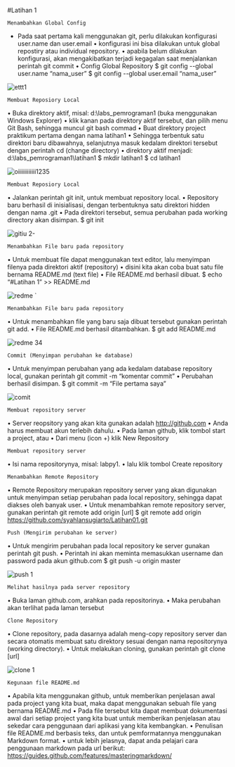 #Latihan 1

	Menambahkan Global Config
- Pada saat pertama kali menggunakan git, perlu dilakukan konfigurasi
user.name dan user.email
• konfigurasi ini bisa dilakukan untuk global repostiry atau individual
repository.
• apabila belum dilakukan konfigurasi, akan mengakibatkan terjadi
kegagalan saat menjalankan perintah git commit
• Config Global Repository
$ git config --global user.name “nama_user”
$ git config --global user.email “nama_user”

![ettt1](https://user-images.githubusercontent.com/44828458/66756220-bbe6a880-eec3-11e9-9d9d-0343d8064088.png)

	Membuat Reposiory Local
• Buka direktory aktif, misal: d:\labs_pemrograman1 (buka
menggunakan Windows Explorer)
• klik kanan pada direktory aktif tersebut, dan pilih menu Git Bash,
sehingga muncul git bash commad
• Buat direktory project praktikum pertama dengan nama latihan1
• Sehingga terbentuk satu direktori baru dibawahnya, selanjutnya
masuk kedalam direktori tersebut dengan perintah cd (change
directory)
• direktory aktif menjadi: d:\labs_pemrograman1\latihan1
$ mkdir latihan1
$ cd latihan1

![oiiiiiiiiiiii1235](https://user-images.githubusercontent.com/44828458/66757866-45e44080-eec7-11e9-962e-a2fd0c9f2af9.png)

	Membuat Reposiory Local
• Jalankan perintah git init, untuk membuat repository local.
• Repository baru berhasil di inisialisasi, dengan terbentuknya satu
direktori hidden dengan nama .git
• Pada direktori tersebut, semua perubahan pada working directory
akan disimpan.
$ git init

![gitiu 2-](https://user-images.githubusercontent.com/44828458/66757526-94450f80-eec6-11e9-8ec5-10004cac48a9.png)

	Menambahkan File baru pada repository
• Untuk membuat file dapat menggunakan text editor, lalu menyimpan
filenya pada direktori aktif (repository)
• disini kita akan coba buat satu file bernama README.md (text file)
• File README.md berhasil dibuat.
$ echo “#Latihan 1” >> README.md

![redme `](https://user-images.githubusercontent.com/44828458/66758246-1b46b780-eec8-11e9-8b40-52d071a2188c.png)

	Menambahkan File baru pada repository
• Untuk menambahkan file yang baru saja dibuat tersebut gunakan
perintah git add.
• File README.md berhasil ditambahkan.
$ git add README.md

![redme 34](https://user-images.githubusercontent.com/44828458/66758725-11718400-eec9-11e9-82fb-fc36d70689e9.png)

	Commit (Menyimpan perubahan ke database)
• Untuk menyimpan perubahan yang ada kedalam database repository
local, gunakan perintah git commit -m “komentar commit”
• Perubahan berhasil disimpan.
$ git commit -m “File pertama saya”

![comit](https://user-images.githubusercontent.com/44828458/66758579-bb9cdc00-eec8-11e9-864d-2dadd7c2f23a.png)

	Membuat repository server
• Server reopsitory yang akan kita gunakan adalah http://github.com
• Anda harus membuat akun terlebih dahulu.
• Pada laman github, klik tombol start a project, atau
• Dari menu (icon +) klik New Repository


	Membuat repository server
• Isi nama repositorynya, misal: labpy1.
• lalu klik tombol Create repository

	Menambahkan Remote Repository
• Remote Repository merupakan repository server yang akan
digunakan untuk menyimpan setiap perubahan pada local repository,
sehingga dapat diakses oleh banyak user.
• Untuk menambahkan remote repository server, gunakan perintah
git remote add origin [url]
$ git remote add origin https://github.com/syahlansugiarto/Latihan01.git


	Push (Mengirim perubahan ke server)
• Untuk mengirim perubahan pada local repository ke server gunakan
perintah git push.
• Perintah ini akan meminta memasukkan username dan password
pada akun github.com
$ git push -u origin master

![push 1](https://user-images.githubusercontent.com/44828458/66759244-17b43000-eeca-11e9-8219-b7d344a4f9b7.png)

	Melihat hasilnya pada server repository
• Buka laman github.com,
arahkan pada repositorinya.
• Maka perubahan akan
terlihat pada laman
tersebut

	Clone Repository
• Clone repository, pada dasarnya adalah meng-copy repository server
dan secara otomatis membuat satu direktory sesuai dengan nama
repositorynya (working directory).
• Untuk melakukan cloning, gunakan perintah git clone [url]

![clone 1](https://user-images.githubusercontent.com/44828458/66759455-7d082100-eeca-11e9-91f4-c1a713e53ebc.png)

	Kegunaan file README.md
• Apabila kita menggunakan github, untuk memberikan penjelasan
awal pada project yang kita buat, maka dapat menggunakan sebuah
file yang bernama README.md
• Pada file tersebut kita dapat membuat dokumentasi awal dari setiap
project yang kita buat untuk memberikan penjelasan atau sekedar
cara penggunaan dari aplikasi yang kita kembangkan.
• Penulisan file README.md berbasis teks, dan untuk pemformatannya
menggunakan Markdown format.
• untuk lebih jelasnya, dapat anda pelajari cara penggunaan markdown
pada url berikut: https://guides.github.com/features/masteringmarkdown/


